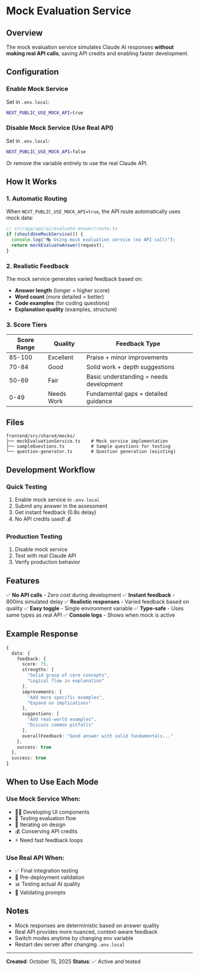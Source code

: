 # Mock Evaluation Service

## Overview

The mock evaluation service simulates Claude AI responses **without making real API calls**, saving API credits and enabling faster development.

## Configuration

### Enable Mock Service

Set in `.env.local`:
```bash
NEXT_PUBLIC_USE_MOCK_API=true
```

### Disable Mock Service (Use Real API)

Set in `.env.local`:
```bash
NEXT_PUBLIC_USE_MOCK_API=false
```

Or remove the variable entirely to use the real Claude API.

## How It Works

### 1. Automatic Routing
When `NEXT_PUBLIC_USE_MOCK_API=true`, the API route automatically uses mock data:

```typescript
// src/app/api/ai/evaluate-answer/route.ts
if (shouldUseMockService()) {
  console.log("🎭 Using mock evaluation service (no API call)");
  return mockEvaluateAnswer(request);
}
```

### 2. Realistic Feedback
The mock service generates varied feedback based on:
- **Answer length** (longer = higher score)
- **Word count** (more detailed = better)
- **Code examples** (for coding questions)
- **Explanation quality** (examples, structure)

### 3. Score Tiers

| Score Range | Quality | Feedback Type |
|-------------|---------|---------------|
| 85-100 | Excellent | Praise + minor improvements |
| 70-84 | Good | Solid work + depth suggestions |
| 50-69 | Fair | Basic understanding + needs development |
| 0-49 | Needs Work | Fundamental gaps + detailed guidance |

## Files

```
frontend/src/shared/mocks/
├── mockEvaluationService.ts    # Mock service implementation
├── sampleQuestions.ts          # Sample questions for testing
└── question-generator.ts       # Question generation (existing)
```

## Development Workflow

### Quick Testing
1. Enable mock service in `.env.local`
2. Submit any answer in the assessment
3. Get instant feedback (0.8s delay)
4. No API credits used! 💰

### Production Testing
1. Disable mock service
2. Test with real Claude API
3. Verify production behavior

## Features

✅ **No API calls** - Zero cost during development
✅ **Instant feedback** - 800ms simulated delay
✅ **Realistic responses** - Varied feedback based on quality
✅ **Easy toggle** - Single environment variable
✅ **Type-safe** - Uses same types as real API
✅ **Console logs** - Shows when mock is active

## Example Response

```typescript
{
  data: {
    feedback: {
      score: 75,
      strengths: [
        "Solid grasp of core concepts",
        "Logical flow in explanation"
      ],
      improvements: [
        "Add more specific examples",
        "Expand on implications"
      ],
      suggestions: [
        "Add real-world examples",
        "Discuss common pitfalls"
      ],
      overallFeedback: "Good answer with solid fundamentals..."
    },
    success: true
  },
  success: true
}
```

## When to Use Each Mode

### Use Mock Service When:
- 👨‍💻 Developing UI components
- 🧪 Testing evaluation flow
- 🔄 Iterating on design
- 💰 Conserving API credits
- ⚡ Need fast feedback loops

### Use Real API When:
- ✅ Final integration testing
- 🚀 Pre-deployment validation
- 📊 Testing actual AI quality
- 🎯 Validating prompts

## Notes

- Mock responses are deterministic based on answer quality
- Real API provides more nuanced, context-aware feedback
- Switch modes anytime by changing env variable
- Restart dev server after changing `.env.local`

---

**Created**: October 15, 2025
**Status**: ✅ Active and tested
